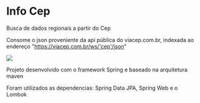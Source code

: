 # Info Cep
 Busca de dados regionais a partir do Cep 
 
 Consome o json proveniente da api pública do viacep.com.br, indexada ao endereço "https://viacep.com.br/ws/'cep'/json"
 
![](ConsultaCep/images/caso_uso.png)

 Projeto desenvolvido com o framework Spring e baseado na arquitetura maven

 Foram utilizados as dependencias: Spring Data JPA, Spring Web e o Lombok



 

 
 
